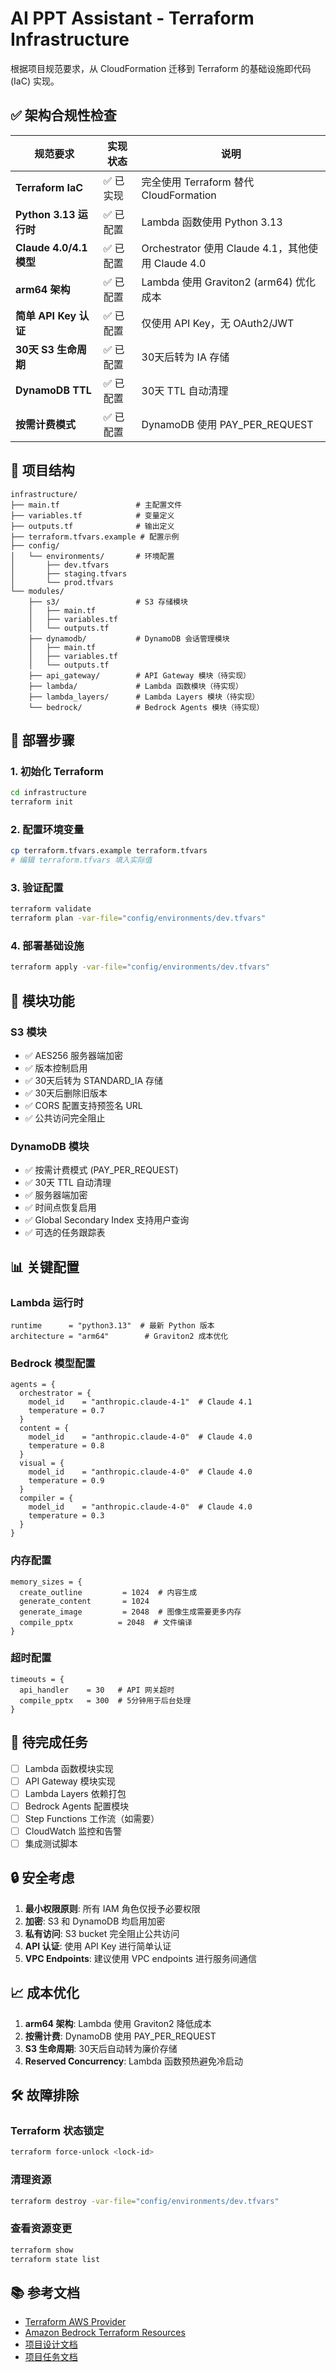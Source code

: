 # AI PPT Assistant - Terraform Infrastructure

根据项目规范要求，从 CloudFormation 迁移到 Terraform 的基础设施即代码 (IaC) 实现。

## ✅ 架构合规性检查

| 规范要求 | 实现状态 | 说明 |
|---------|---------|------|
| **Terraform IaC** | ✅ 已实现 | 完全使用 Terraform 替代 CloudFormation |
| **Python 3.13 运行时** | ✅ 已配置 | Lambda 函数使用 Python 3.13 |
| **Claude 4.0/4.1 模型** | ✅ 已配置 | Orchestrator 使用 Claude 4.1，其他使用 Claude 4.0 |
| **arm64 架构** | ✅ 已配置 | Lambda 使用 Graviton2 (arm64) 优化成本 |
| **简单 API Key 认证** | ✅ 已配置 | 仅使用 API Key，无 OAuth2/JWT |
| **30天 S3 生命周期** | ✅ 已配置 | 30天后转为 IA 存储 |
| **DynamoDB TTL** | ✅ 已配置 | 30天 TTL 自动清理 |
| **按需计费模式** | ✅ 已配置 | DynamoDB 使用 PAY_PER_REQUEST |

## 📁 项目结构

```
infrastructure/
├── main.tf                 # 主配置文件
├── variables.tf            # 变量定义
├── outputs.tf              # 输出定义
├── terraform.tfvars.example # 配置示例
├── config/
│   └── environments/       # 环境配置
│       ├── dev.tfvars
│       ├── staging.tfvars
│       └── prod.tfvars
└── modules/
    ├── s3/                 # S3 存储模块
    │   ├── main.tf
    │   ├── variables.tf
    │   └── outputs.tf
    ├── dynamodb/           # DynamoDB 会话管理模块
    │   ├── main.tf
    │   ├── variables.tf
    │   └── outputs.tf
    ├── api_gateway/        # API Gateway 模块（待实现）
    ├── lambda/             # Lambda 函数模块（待实现）
    ├── lambda_layers/      # Lambda Layers 模块（待实现）
    └── bedrock/            # Bedrock Agents 模块（待实现）
```

## 🚀 部署步骤

### 1. 初始化 Terraform
```bash
cd infrastructure
terraform init
```

### 2. 配置环境变量
```bash
cp terraform.tfvars.example terraform.tfvars
# 编辑 terraform.tfvars 填入实际值
```

### 3. 验证配置
```bash
terraform validate
terraform plan -var-file="config/environments/dev.tfvars"
```

### 4. 部署基础设施
```bash
terraform apply -var-file="config/environments/dev.tfvars"
```

## 🔧 模块功能

### S3 模块
- ✅ AES256 服务器端加密
- ✅ 版本控制启用
- ✅ 30天后转为 STANDARD_IA 存储
- ✅ 30天后删除旧版本
- ✅ CORS 配置支持预签名 URL
- ✅ 公共访问完全阻止

### DynamoDB 模块
- ✅ 按需计费模式 (PAY_PER_REQUEST)
- ✅ 30天 TTL 自动清理
- ✅ 服务器端加密
- ✅ 时间点恢复启用
- ✅ Global Secondary Index 支持用户查询
- ✅ 可选的任务跟踪表

## 📊 关键配置

### Lambda 运行时
```hcl
runtime      = "python3.13"  # 最新 Python 版本
architecture = "arm64"        # Graviton2 成本优化
```

### Bedrock 模型配置
```hcl
agents = {
  orchestrator = {
    model_id    = "anthropic.claude-4-1"  # Claude 4.1
    temperature = 0.7
  }
  content = {
    model_id    = "anthropic.claude-4-0"  # Claude 4.0
    temperature = 0.8
  }
  visual = {
    model_id    = "anthropic.claude-4-0"  # Claude 4.0
    temperature = 0.9
  }
  compiler = {
    model_id    = "anthropic.claude-4-0"  # Claude 4.0
    temperature = 0.3
  }
}
```

### 内存配置
```hcl
memory_sizes = {
  create_outline         = 1024  # 内容生成
  generate_content       = 1024
  generate_image         = 2048  # 图像生成需要更多内存
  compile_pptx          = 2048  # 文件编译
}
```

### 超时配置
```hcl
timeouts = {
  api_handler    = 30   # API 网关超时
  compile_pptx   = 300  # 5分钟用于后台处理
}
```

## 📝 待完成任务

- [ ] Lambda 函数模块实现
- [ ] API Gateway 模块实现
- [ ] Lambda Layers 依赖打包
- [ ] Bedrock Agents 配置模块
- [ ] Step Functions 工作流（如需要）
- [ ] CloudWatch 监控和告警
- [ ] 集成测试脚本

## 🔒 安全考虑

1. **最小权限原则**: 所有 IAM 角色仅授予必要权限
2. **加密**: S3 和 DynamoDB 均启用加密
3. **私有访问**: S3 bucket 完全阻止公共访问
4. **API 认证**: 使用 API Key 进行简单认证
5. **VPC Endpoints**: 建议使用 VPC endpoints 进行服务间通信

## 📈 成本优化

1. **arm64 架构**: Lambda 使用 Graviton2 降低成本
2. **按需计费**: DynamoDB 使用 PAY_PER_REQUEST
3. **S3 生命周期**: 30天后自动转为廉价存储
4. **Reserved Concurrency**: Lambda 函数预热避免冷启动

## 🛠️ 故障排除

### Terraform 状态锁定
```bash
terraform force-unlock <lock-id>
```

### 清理资源
```bash
terraform destroy -var-file="config/environments/dev.tfvars"
```

### 查看资源变更
```bash
terraform show
terraform state list
```

## 📚 参考文档

- [Terraform AWS Provider](https://registry.terraform.io/providers/hashicorp/aws/latest)
- [Amazon Bedrock Terraform Resources](https://registry.terraform.io/providers/hashicorp/aws/latest/docs/resources/bedrock_agent)
- [项目设计文档](../.spec-workflow/specs/ai-ppt-assistant/design.md)
- [项目任务文档](../.spec-workflow/specs/ai-ppt-assistant/tasks.md)
